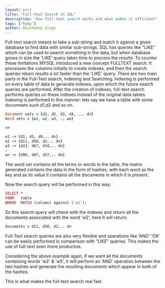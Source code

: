 ```yaml
---
layout: post
title: "Full-Text Search in SQL"
description: "How full-text seacrh works and what makes it efficient"
tags: ['Ruby']
author: Akashdeep Singh
---
```


Full-text search means to take a sub-string and match it against a given database to find data with similar sub-strings. SQL has queries like "LIKE" which can be used to search something in the data, but when database grows in size the 'LIKE' query takes time to process the results.
To counter these limitations MYSQL introduced a new concept FULLTEXT
search. It processes the columns initially to create indexes, and then
the search queries return results a lot faster than the 'LIKE' query.
There are two main parts in the Full-Text search, Indexing and
Searching.
Indexing is performed on every table of data to generate indexes, upon
which the future search queries are performed. After the creation of indexes, full-text search performs queries on these indexes instead of the original data tables.
Indexing is performed in this manner:
lets say we have a table with some documnets such d1,d2 and so on.

~~~ Ruby
Document sets = {d1, d2, d3, d4, ... dn}
Word sets = {w1, w2, w3, .. wn}

=>

w1 -> {d1, d5, d9,.. dn}
w2 -> {d11, d50, d2,.. dn}
w3 -> {d23, d67, d34,.. dn}
:
wn -> {d90, d87, d57,.. dn}

~~~

The word set contains all the terms or words in the table, the matrix
generated contains the data in the form of hashes, with each word as the key and as its value it contains all the documents in which it is present.

Now the search query will be performed in this way:

~~~ Ruby
SELECT *
FROM   table
WHERE  MATCH (column) against ('w2');

~~~

So this search query will check with the indexes and return all the
documents associated with the word 'w2', here it will return:

~~~ Ruby
documents = d11, d50, d2,.. dn

~~~

Full-Text search queries are also very flexible and operations like
'AND' 'OR' can be easily performed in comparison with "LIKE" queries.
This makes the use of full-text even more productive.

Considering the above example again, if we want all the documents
containing words 'w2' & 'w5', it will perform an 'AND' operation
between the two hashes and generate the resulting documents which appear in both of the hashes.

This is what makes the full-text search real fast.
